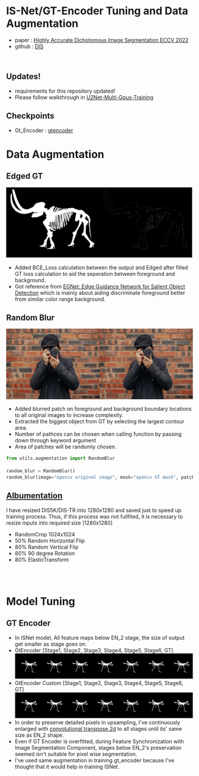 <h1>
    IS-Net/GT-Encoder Tuning and Data Augmentation
</h1>

- paper : [Highly Accurate Dichotomous Image Segmentation ECCV 2022](https://arxiv.org/pdf/2203.03041.pdf)
- github : [DIS](https://github.com/xuebinqin/DIS)

<br>

## Updates!
- requirements for this repository updated!
- Please follow walkthrough in [U2Net-Multi-Gpus-Training](https://github.com/skuley/U2Net-Multi-Gpus-Training)

## Checkpoints
- Gt_Encoder : [gtencoder](https://drive.google.com/drive/folders/17zk1NtoYAEtZPTh3ABqRIc1WQm0tm86n?usp=sharing)

# Data Augmentation
## Edged GT
<img src="sample_images/GT_augementation.png">

- Added BCE_Loss calculation between the output and Edged after filled GT loss calculation to aid the seperation between foreground and background.
- Got reference from [EGNet: Edge Guidance Network for Salient Object Detection](https://arxiv.org/pdf/1908.08297.pdf) which is mainly about aiding discriminate foreground better from similar color range background.

## Random Blur
<img src="sample_images/random_blur.png">

- Added blurred patch on foreground and background boundary locations to all original images to increase complexity.
- Extracted the biggest object from GT by selecting the largest contour area.
- Number of pathces can be chosen when calling function by passing down through keyword argument
- Area of patches will be randomly chosen.

```python
from utils.augmentation import RandomBlur

random_blur = RandomBlur()
random_blur(image="opencv original image", mask="opencv GT mask", patches=2, patch_size=20)
```

## [Albumentation](https://albumentations.ai/) 
I have resized DIS5K/DIS-TR into 1280x1280 and saved just to speed up training process. Thus, if this process was not fullfiled, it is necessary to resize inputs into required size [1280x1280]
- RandomCrop 1024x1024
- 50% Random Horizontal Flip
- 80% Random Vertical Flip
- 80% 90 degree Rotation
- 80% ElasticTransform

<br><br>
# Model Tuning
## GT Encoder 
- In ISNet model, All feature maps below EN_2 stage, the size of output get smaller as stage goes on.
- GtEncoder [Stage1, Stage2, Stage3, Stage4, Stage5, Stage6, GT]
<img src="sample_images/gt_encoder_stages.png"><br>
- GtEncoder Custom [Stage1, Stage2, Stage3, Stage4, Stage5, Stage6, GT]
<img src="sample_images/gt_encoder_custom_stages.png"><br>
- In order to preserve detailed pixels in upsampling, I've continuously enlarged with [convolutional transpose 2d]() to all stages until its' same size as EN_2 shape.
- Even if GT Encoder is overfitted, during Feature Synchronization with Image Segmentation Component, stages below EN_2's preservation seemed isn't suitable for pixel wise segmentation.
- I've used same augmentation in training gt_encoder because I've thought that it would help in training ISNet.

[//]: # ()
[//]: # (- DISNET의 decoder부분에서 작아진 이미지들을 영상처리가 아닌 딥러닝으로 이미지를 키워 데이터 손실을 줄이고 GT에 가까운 side outputs들을 추출하여 loss 계산할때 큰 도움을 받는것으로 보였다.)

[//]: # (- 보다 나은 독해를 위해 용어 정리 해 두었다.)

[//]: # (- convolution_transpose_2d를 단순히 deconvolutional_upsample, 또는 deconv_upsample로 표현하겠다.)

[//]: # ()
[//]: # ()
[//]: # (- GTNet 또한 DISNet과 동일한 조건을 맞춰주기 위해 stage2 낮은 stage들을 stage2 크기로 deconv_upsample로 키워서 over-fitting을 시켰다.)

[//]: # (- GTNet은 batch_size 14에 epoch 487번을 돌아 validation_loss를 0.20을 달성해 학습을 종료 시켰다.)

[//]: # (- visualization을 통해 섬세한 side_outputs들이 나왔다 &#40;추후 이미지를 공개할 예정이다&#41;.)

[//]: # ()
[//]: # (# DISNET Deconvolutional Stage Test)

[//]: # (- deconv_upsampled는 batch_size 14에 epoch 339번을 돌았다.)

[//]: # ()
[//]: # (|ORIGINAL_IMAGE&nbsp;&nbsp;&nbsp;&nbsp;&nbsp;GT&nbsp;&nbsp;&nbsp;&nbsp;&nbsp;DECONV_TO_D2&nbsp;&nbsp;&nbsp;&nbsp;&nbsp;ORIGINAL_ISNET|)

[//]: # (|------------|)

[//]: # (|![d5d6_vs_d2]&#40;sample_images/d2up_isnet-pretrained.png&#41;)

[//]: # ()
[//]: # (# PREREQUISITE)

[//]: # (### 아나콘다 환경설정)

[//]: # (- 아나콘다 환경 라이브러리 설치)

[//]: # (```sh)

[//]: # (conda env create --file pytorch_env.yml )

[//]: # (```)

[//]: # (- 아나콘다 환경설정에 대한 자세한 설명은 [가상환경 그대로 옮기기]&#40;https://velog.io/@sheoyonj/Conda-%EA%B0%80%EC%83%81%ED%99%98%EA%B2%BD-%EA%B7%B8%EB%8C%80%EB%A1%9C-%EC%98%AE%EA%B8%B0%EA%B8%B0&#41; 참조)

[//]: # ()
[//]: # (# RUN)

[//]: # (```sh)

[//]: # (python )

[//]: # (```)

[//]: # ()
[//]: # ()
[//]: # (# References)

[//]: # (- DISNET: [xuebinqin/DIS]&#40;https://github.com/xuebinqin/DIS&#41;)

[//]: # (- U2NET: [xuebinqin/U-2-NET]&#40;https://github.com/xuebinqin/U-2-Net&#41;)

[//]: # (- EGNET: [JXingZhao/EGNet]&#40;https://github.com/JXingZhao/EGNet&#41;)
